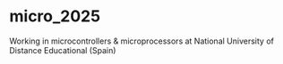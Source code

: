 # micro_2025
Working in microcontrollers &amp; microprocessors at National University of Distance Educational (Spain)
